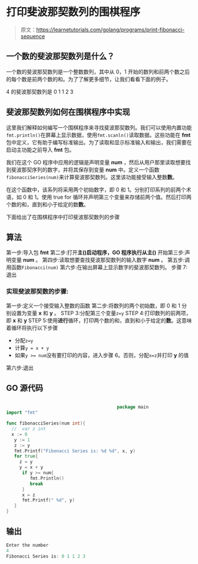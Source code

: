 # 打印斐波那契数列的围棋程序

> 原文：<https://learnetutorials.com/golang/programs/print-fibonacci-sequence>

## 一个数的斐波那契数列是什么？

一个数的斐波那契数列是一个整数数列，其中从 0，1 开始的数列和前两个数之后的每个数是前两个数的和。为了了解更多细节，让我们看看下面的例子。

4 的斐波那契数列是 0 1 1 2 3

## 斐波那契数列如何在围棋程序中实现

这里我们解释如何编写一个围棋程序来寻找斐波那契数列。我们可以使用内置功能`fmt.println()`在屏幕上显示数据，使用`fmt.scanln()`读取数据。这些功能在 **fmt** 包中定义，它有助于编写标准输出。为了读取和显示标准输入和输出，我们需要在启动主功能之前导入 **fmt** 包。

我们在这个 GO 程序中应用的逻辑是声明变量 **num** ，然后从用户那里读取想要找到斐波那契序列的数字，并将其保存到变量 **num** 中。定义一个函数`fibonacciSeries(num)`来计算斐波那契数列。这里该功能接受输入整数**数**。

在这个函数中，该系列将采用两个初始数字，即 0 和 1。分别打印系列的前两个术语，如 0 和 1。使用 true for 循环并声明第三个变量来存储前两个值。然后打印两个数的和，直到和小于给定的数**数**。

下面给出了在围棋程序中打印斐波那契数列的步骤

## 算法

第一步:导入包 **fmt**
第二步:打开**主()**启动程序，GO 程序执行从**主()**
开始第三步:声明变量 **num** 。
第四步:读取想要查找斐波那契数列的输入数字 **num** 。
第五步:调用函数`Fibonacci(num)`
第六步:在输出屏幕上显示数字的斐波那契数列。
步骤 7:退出

### 实现斐波那契数的步骤:

第一步:定义一个接受输入整数的函数
第二步:将数列的两个初始数，即 0 和 1 分别设置为变量 **x** 和 **y** 。
STEP 3:分配第三个变量`z=y`
STEP 4:打印数列的前两项，即 **x** 和 **y**
STEP 5:使用**进行**循环，打印两个数的和，直到和小于给定的**数**。这意味着循环将执行以下步骤

*   分配`z=y`
*   计算`y = x + y`
*   如果`y >= num`没有要打印的内容，进入步骤 6。否则，分配`x=z`并打印 **y** 的值

第六步:退出

## GO 源代码

```go

                                          package main
import "fmt"

func fibonacciSeries(num int){
  //  var z int
  x := 0
   y := 1
   z := y
   fmt.Printf("Fibonacci Series is: %d %d", x, y)
   for true{
     z = y
     y = x + y
      if y >= num{
         fmt.Println()
         break
      }
      x = z
      fmt.Printf(" %d", y)
   }
} 

```

## 输出

```go
Enter the number
4
Fibonacci Series is: 0 1 1 2 3
```